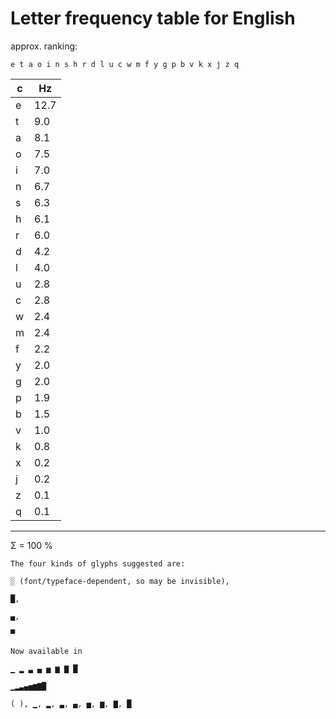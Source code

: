 # Letter frequency table for English

approx. ranking:

`e t a o i n s h r d l u c w m f y g p b v k x j z q`


c | Hz
--|-----
e | 12.7
t | 9.0
a | 8.1
o | 7.5
i | 7.0
n | 6.7
s | 6.3
h | 6.1
r | 6.0
d | 4.2
l | 4.0
u | 2.8
c | 2.8
w | 2.4
m | 2.4
f | 2.2
y | 2.0
g | 2.0
p | 1.9
b | 1.5
v | 1.0
k | 0.8
x | 0.2
j | 0.2
z | 0.1
q | 0.1
--------
Σ = 100 %


```
The four kinds of glyphs suggested are:

░ (font/typeface-dependent, so may be invisible),

█,

▄,

▀

Now available in

▁ ▂ ▃ ▄ ▅ ▆ ▇ █

▁▂▃▄▅▆▇█

( ), ▁, ▂, ▃, ▄, ▅, ▆, ▇, █

```

